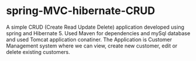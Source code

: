 # spring-MVC-hibernate-CRUD
A simple CRUD (Create Read Update Delete) application developed using spring and Hibernate 5. Used Maven for dependencies and mySql database and used Tomcat application conatiner. 
The Application is Customer Management system where we can view, create new customer, edit or delete existing customers.



